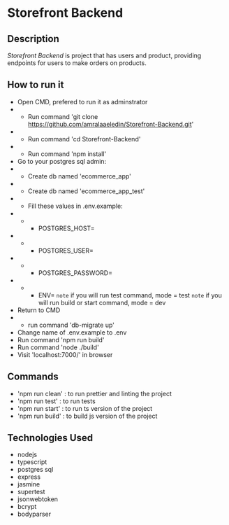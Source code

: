 # Storefront Backend

## Description

_Storefront Backend_ is project that has users and product, providing endpoints for users to make orders on products. 

## How to run it

- Open CMD, prefered to run it as adminstrator
- - Run command 'git clone https://github.com/amralaaeledin/Storefront-Backend.git'
- - Run command 'cd Storefront-Backend'
- - Run command 'npm install'
- Go to your postgres sql admin:
- - Create db named 'ecommerce_app'
- - Create db named 'ecommerce_app_test'
- - Fill these values in .env.example: 
- - - POSTGRES_HOST=<db host>
- - - POSTGRES_USER=<username of db owner>
- - - POSTGRES_PASSWORD=<password>
- - - ENV=<mode>
`note` if you will run test command, mode = test
`note` if you will run build or start command, mode = dev   
- Return to CMD
- - run command 'db-migrate up'
- Change name of .env.example to .env 
- Run command 'npm run build'
- Run command 'node ./build'
- Visit 'localhost:7000/' in browser

## Commands

- 'npm run clean' : to run prettier and linting the project
- 'npm run test' : to run tests
- 'npm run start' : to run ts version of the project
- 'npm run build' : to build js version of the project

## Technologies Used

- nodejs
- typescript
- postgres sql
- express
- jasmine
- supertest
- jsonwebtoken
- bcrypt
- bodyparser
